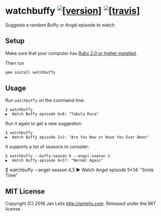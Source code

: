# watchbuffy [![[version]](https://badge.fury.io/rb/watchbuffy.svg)](https://badge.fury.io/rb/watchbuffy)  [![[travis]](https://travis-ci.org/janlelis/watchbuffy.svg)](https://travis-ci.org/janlelis/watchbuffy)

Suggests a random Buffy or Angel episode to watch

## Setup

Make sure that your computer has [Ruby 2.0 or higher installed](http://ruby.about.com/od/tutorials/a/installruby.htm).

Then run

```ruby
gem install watchbuffy
```

## Usage

Run `watchbuffy` on the command-line:

```
$ watchbuffy
▶️  Watch Buffy episode 6×8: "Tabula Rasa"
```

Run it again to get a new suggestion

```
$ watchbuffy
▶️  Watch Buffy episode 2×2: "Are You Now or Have You Ever Been"
```

It supports a list of seasons to consider:

```
$ watchbuffy --buffy-season 6 --angel-season 3
▶️  Watch Buffy episode 6×17: "Normal Again"
```

$ watchbuffy --angel-season 4,5
▶️  Watch Angel episode 5×14: "Smile Time"

## MIT License

Copyright (C) 2018 Jan Lelis <http://janlelis.com>. Released under the MIT license.
